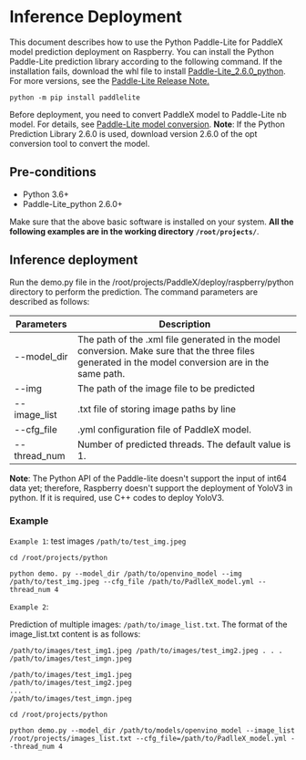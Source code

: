 # Inference Deployment
This document describes how to use the Python Paddle-Lite for PaddleX model prediction deployment on Raspberry. You can install the Python Paddle-Lite prediction library according to the following command. If the installation fails, download the whl file to install [Paddle-Lite_2.6.0_python](https://github.com/PaddlePaddle/Paddle-Lite/releases/download/v2.6.0/armlinux_python_installer.zip). For more versions, see the [Paddle-Lite Release Note.](https://github.com/PaddlePaddle/Paddle-Lite/releases)
```
python -m pip install paddlelite
```
Before deployment, you need to convert PaddleX model to Paddle-Lite nb model. For details, see [Paddle-Lite model conversion](./export_nb_model.md). 
**Note**: If the Python Prediction Library 2.6.0 is used, download version 2.6.0 of the opt conversion tool to convert the model.



## Pre-conditions
* Python 3.6+
* Paddle-Lite_python 2.6.0+

Make sure that the above basic software is installed on your system. **All the following examples are in the working directory `/root/projects/`**.

## Inference deployment
Run the demo.py file in the /root/projects/PaddleX/deploy/raspberry/python directory to perform the prediction. The command parameters are described as follows:

| Parameters | Description |
|  ----  | ----  |
| --model_dir | The path of the .xml file generated in the model conversion. Make sure that the three files generated in the model conversion are in the same path. |
| --img | The path of the image file to be predicted |
| --image_list | .txt file of storing image paths by line |
| --cfg_file | .yml configuration file of PaddleX model. |
| --thread_num | Number of predicted threads. The default value is 1. |

**Note**: The Python API of the Paddle-lite doesn't support the input of int64 data yet; therefore, Raspberry doesn't support the deployment of YoloV3 in python. If it is required, use C++ codes to deploy YoloV3.

### Example
`Example 1`: 
test images `/path/to/test_img.jpeg`

```
cd /root/projects/python

python demo. py --model_dir /path/to/openvino_model --img /path/to/test_img.jpeg --cfg_file /path/to/PadlleX_model.yml --thread_num 4
```

`Example 2`:

Prediction of multiple images: `/path/to/image_list.txt`. The format of the image_list.txt content is as follows:

```
/path/to/images/test_img1.jpeg /path/to/images/test_img2.jpeg . . . /path/to/images/test_imgn.jpeg
```

```
/path/to/images/test_img1.jpeg
/path/to/images/test_img2.jpeg
...
/path/to/images/test_imgn.jpeg
```

```
cd /root/projects/python  

python demo.py --model_dir /path/to/models/openvino_model --image_list /root/projects/images_list.txt --cfg_file=/path/to/PadlleX_model.yml --thread_num 4 
```
